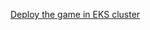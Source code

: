 [Deploy the game in EKS cluster](https://github.com/aws-samples/containerized-game-servers/tree/master/supertuxkart)
